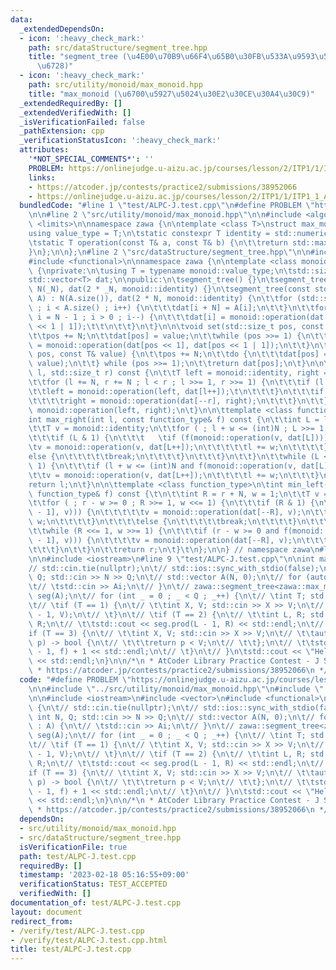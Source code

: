 ```yaml
---
data:
  _extendedDependsOn:
  - icon: ':heavy_check_mark:'
    path: src/dataStructure/segment_tree.hpp
    title: "segment_tree (\u4E00\u70B9\u66F4\u65B0\u30FB\u533A\u9593\u548C\u30BB\u30B0\
      \u6728)"
  - icon: ':heavy_check_mark:'
    path: src/utility/monoid/max_monoid.hpp
    title: "max_monoid (\u6700\u5927\u5024\u30E2\u30CE\u30A4\u30C9)"
  _extendedRequiredBy: []
  _extendedVerifiedWith: []
  _isVerificationFailed: false
  _pathExtension: cpp
  _verificationStatusIcon: ':heavy_check_mark:'
  attributes:
    '*NOT_SPECIAL_COMMENTS*': ''
    PROBLEM: https://onlinejudge.u-aizu.ac.jp/courses/lesson/2/ITP1/1/ITP1_1_A
    links:
    - https://atcoder.jp/contests/practice2/submissions/38952066
    - https://onlinejudge.u-aizu.ac.jp/courses/lesson/2/ITP1/1/ITP1_1_A
  bundledCode: "#line 1 \"test/ALPC-J.test.cpp\"\n#define PROBLEM \"https://onlinejudge.u-aizu.ac.jp/courses/lesson/2/ITP1/1/ITP1_1_A\"\
    \n\n#line 2 \"src/utility/monoid/max_monoid.hpp\"\n\n#include <algorithm>\n#include\
    \ <limits>\n\nnamespace zawa {\n\ntemplate <class T>\nstruct max_monoid {\n\t\
    using value_type = T;\n\tstatic constexpr T identity = std::numeric_limits<T>::min();\n\
    \tstatic T operation(const T& a, const T& b) {\n\t\treturn std::max(a, b);\n\t\
    }\n};\n\n};\n#line 2 \"src/dataStructure/segment_tree.hpp\"\n\n#include <vector>\n\
    #include <functional>\n\nnamespace zawa {\n\ntemplate <class monoid>\nclass segment_tree\
    \ {\nprivate:\n\tusing T = typename monoid::value_type;\n\tstd::size_t N;\n\t\
    std::vector<T> dat;\n\npublic:\n\tsegment_tree() {}\n\tsegment_tree(int _N) :\
    \ N(_N), dat(2 * _N, monoid::identity) {}\n\tsegment_tree(const std::vector<T>&\
    \ A) : N(A.size()), dat(2 * N, monoid::identity) {\n\t\tfor (std::size_t i = 0\
    \ ; i < A.size() ; i++) {\n\t\t\tdat[i + N] = A[i];\n\t\t}\n\t\tfor (std::size_t\
    \ i = N - 1 ; i > 0 ; i--) {\n\t\t\tdat[i] = monoid::operation(dat[i << 1], dat[i\
    \ << 1 | 1]);\t\t\n\t\t}\n\t}\n\n\tvoid set(std::size_t pos, const T& value) {\n\
    \t\tpos += N;\n\t\tdat[pos] = value;\n\t\twhile (pos >>= 1) {\n\t\t\tdat[pos]\
    \ = monoid::operation(dat[pos << 1], dat[pos << 1 | 1]);\n\t\t}\n\t}\n\n\tT action(std::size_t\
    \ pos, const T& value) {\n\t\tpos += N;\n\t\tdo {\n\t\t\tdat[pos] = monoid::operation(dat[pos],\
    \ value);\n\t\t} while (pos >>= 1);\n\t\treturn dat[pos];\n\t}\n\n\tT prod(std::size_t\
    \ l, std::size_t r) const {\n\t\tT left = monoid::identity, right = monoid::identity;\n\
    \t\tfor (l += N, r += N ; l < r ; l >>= 1, r >>= 1) {\n\t\t\tif (l & 1) {\n\t\t\
    \t\tleft = monoid::operation(left, dat[l++]);\t\n\t\t\t}\n\t\t\tif (r & 1) {\n\
    \t\t\t\tright = monoid::operation(dat[--r], right);\n\t\t\t}\n\t\t}\n\t\treturn\
    \ monoid::operation(left, right);\n\t}\n\n\ttemplate <class function_type>\n\t\
    int max_right(int l, const function_type& f) const {\n\t\tint L = l + N, w = 1;\n\
    \t\tT v = monoid::identity;\n\t\tfor ( ; l + w <= (int)N ; L >>= 1, w <<= 1) {\n\
    \t\t\tif (L & 1) {\n\t\t\t   \tif (f(monoid::operation(v, dat[L]))) {\n\t\t\t\t\
    \tv = monoid::operation(v, dat[L++]);\n\t\t\t\t\tl += w;\n\t\t\t\t}\n\t\t\t\t\
    else {\n\t\t\t\t\tbreak;\n\t\t\t\t}\n\t\t\t}\n\t\t}\n\t\twhile (L <<= 1, w >>=\
    \ 1) {\n\t\t\tif (l + w <= (int)N and f(monoid::operation(v, dat[L]))) {\n\t\t\
    \t\tv = monoid::operation(v, dat[L++]);\n\t\t\t\tl += w;\n\t\t\t}\n\t\t}\n\t\t\
    return l;\n\t}\n\n\ttemplate <class function_type>\n\tint min_left(int r, const\
    \ function_type& f) const {\t\n\t\tint R = r + N, w = 1;\n\t\tT v = monoid::identity;\n\
    \t\tfor ( ; r - w >= 0 ; R >>= 1, w <<= 1) {\n\t\t\tif (R & 1) {\n\t\t\t\tif (f(monoid::operation(dat[R\
    \ - 1], v))) {\n\t\t\t\t\tv = monoid::operation(dat[--R], v);\n\t\t\t\t\tr -=\
    \ w;\n\t\t\t\t}\n\t\t\t\telse {\n\t\t\t\t\tbreak;\n\t\t\t\t}\n\t\t\t}\n\t\t}\n\
    \t\twhile (R <<= 1, w >>= 1) {\n\t\t\tif (r - w >= 0 and f(monoid::operation(dat[R\
    \ - 1], v))) {\n\t\t\t\tv = monoid::operation(dat[--R], v);\n\t\t\t\tr -= w;\n\
    \t\t\t}\n\t\t}\n\t\treturn r;\n\t}\t\n};\n\n} // namespace zawa\n#line 5 \"test/ALPC-J.test.cpp\"\
    \n\n#include <iostream>\n#line 9 \"test/ALPC-J.test.cpp\"\n\nint main() {\n\t\
    // std::cin.tie(nullptr);\n\t// std::ios::sync_with_stdio(false);\n\t// int N,\
    \ Q; std::cin >> N >> Q;\n\t// std::vector A(N, 0);\n\t// for (auto& Ai : A) {\n\
    \t// \tstd::cin >> Ai;\n\t// }\n\t// zawa::segment_tree<zawa::max_monoid<int>>\
    \ seg(A);\n\t// for (int _ = 0 ; _ < Q ; _++) {\n\t// \tint T; std::cin >> T;\n\
    \t// \tif (T == 1) {\n\t// \t\tint X, V; std::cin >> X >> V;\n\t// \t\tseg.set(X\
    \ - 1, V);\n\t// \t}\n\t// \tif (T == 2) {\n\t// \t\tint L, R; std::cin >> L >>\
    \ R;\n\t// \t\tstd::cout << seg.prod(L - 1, R) << std::endl;\n\t// \t}\n\t// \t\
    if (T == 3) {\n\t// \t\tint X, V; std::cin >> X >> V;\n\t// \t\tauto f = [&](int\
    \ p) -> bool {\n\t// \t\t\treturn p < V;\n\t// \t\t};\n\t// \t\tstd::cout << seg.max_right(X\
    \ - 1, f) + 1 << std::endl;\n\t// \t}\n\t// }\n\tstd::cout << \"Hello World\"\
    \ << std::endl;\n}\n\n/*\n * AtCoder Library Practice Contest - J Segment Tree\n\
    \ * https://atcoder.jp/contests/practice2/submissions/38952066\n */\n"
  code: "#define PROBLEM \"https://onlinejudge.u-aizu.ac.jp/courses/lesson/2/ITP1/1/ITP1_1_A\"\
    \n\n#include \"../src/utility/monoid/max_monoid.hpp\"\n#include \"../src/dataStructure/segment_tree.hpp\"\
    \n\n#include <iostream>\n#include <vector>\n#include <functional>\n\nint main()\
    \ {\n\t// std::cin.tie(nullptr);\n\t// std::ios::sync_with_stdio(false);\n\t//\
    \ int N, Q; std::cin >> N >> Q;\n\t// std::vector A(N, 0);\n\t// for (auto& Ai\
    \ : A) {\n\t// \tstd::cin >> Ai;\n\t// }\n\t// zawa::segment_tree<zawa::max_monoid<int>>\
    \ seg(A);\n\t// for (int _ = 0 ; _ < Q ; _++) {\n\t// \tint T; std::cin >> T;\n\
    \t// \tif (T == 1) {\n\t// \t\tint X, V; std::cin >> X >> V;\n\t// \t\tseg.set(X\
    \ - 1, V);\n\t// \t}\n\t// \tif (T == 2) {\n\t// \t\tint L, R; std::cin >> L >>\
    \ R;\n\t// \t\tstd::cout << seg.prod(L - 1, R) << std::endl;\n\t// \t}\n\t// \t\
    if (T == 3) {\n\t// \t\tint X, V; std::cin >> X >> V;\n\t// \t\tauto f = [&](int\
    \ p) -> bool {\n\t// \t\t\treturn p < V;\n\t// \t\t};\n\t// \t\tstd::cout << seg.max_right(X\
    \ - 1, f) + 1 << std::endl;\n\t// \t}\n\t// }\n\tstd::cout << \"Hello World\"\
    \ << std::endl;\n}\n\n/*\n * AtCoder Library Practice Contest - J Segment Tree\n\
    \ * https://atcoder.jp/contests/practice2/submissions/38952066\n */\n"
  dependsOn:
  - src/utility/monoid/max_monoid.hpp
  - src/dataStructure/segment_tree.hpp
  isVerificationFile: true
  path: test/ALPC-J.test.cpp
  requiredBy: []
  timestamp: '2023-02-18 05:16:55+09:00'
  verificationStatus: TEST_ACCEPTED
  verifiedWith: []
documentation_of: test/ALPC-J.test.cpp
layout: document
redirect_from:
- /verify/test/ALPC-J.test.cpp
- /verify/test/ALPC-J.test.cpp.html
title: test/ALPC-J.test.cpp
---
```


